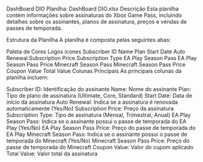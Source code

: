 DashBoard DIO
Planilha: DashBoard DIO.xlsx
Descrição
Esta planilha contém informações sobre assinaturas do Xbox Game Pass, incluindo detalhes sobre os assinantes, planos de assinatura, preços e vendas de passes de temporada.

Estrutura da Planilha
A planilha é composta pelas seguintes abas:

Paleta de Cores
Logos
ícones
Subscriber ID
Name
Plan
Start Date
Auto Renewal
Subscription Price
Subscription Type
EA Play Season Pass
EA Play Season Pass Price
Minecraft Season Pass
Minecraft Season Pass Price
Coupon Value
Total Value
Colunas Principais
As principais colunas da planilha incluem:

Subscriber ID: Identificação do assinante
Name: Nome do assinante
Plan: Tipo de plano de assinatura (Ultimate, Core, Standard)
Start Date: Data de início da assinatura
Auto Renewal: Indica se a assinatura é renovada automaticamente (Yes/No)
Subscription Price: Preço da assinatura
Subscription Type: Tipo de assinatura (Mensal, Trimestral, Anual)
EA Play Season Pass: Indica se o assinante possui o passe de temporada do EA Play (Yes/No)
EA Play Season Pass Price: Preço do passe de temporada do EA Play
Minecraft Season Pass: Indica se o assinante possui o passe de temporada do Minecraft (Yes/No)
Minecraft Season Pass Price: Preço do passe de temporada do Minecraft
Coupon Value: Valor do cupom aplicado
Total Value: Valor total da assinatura
